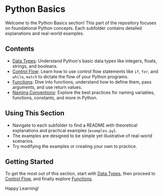 # Python Basics

Welcome to the Python Basics section! This part of the repository focuses on foundational Python concepts. Each subfolder contains detailed explanations and real-world examples.

## Contents
- [Data Types](./data_types/README.md): Understand Python's basic data types like integers, floats, strings, and booleans.
- [Control Flow](./control_flow/README.md): Learn how to use control flow statements like `if`, `for`, and `while`, `match` to dictate the flow of your Python programs.
- [Functions](./functions/README.md): Dive into functions, understand how to define them, pass arguments, and use return values.
- [Naming Conventions](./naming_conventions/README.md): Explore the best practices for naming variables, functions, constants, and more in Python.

## Using This Section
- Navigate to each subfolder to find a README with theoretical explanations and practical examples (`examples.py`).
- The examples are designed to be simple yet illustrative of real-world scenarios.
- Try modifying the examples or creating your own to practice.

## Getting Started
To get the most out of this section, start with [Data Types](./data_types/README.md), then proceed to [Control Flow](./control_flow/README.md), and finally explore [Functions](./functions/README.md).

Happy Learning!
